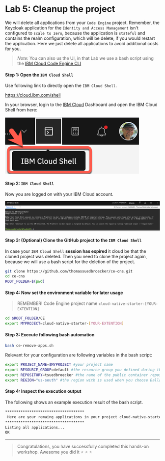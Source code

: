 # Lab 5: Cleanup the project

We will delete all applications from your `Code Engine` project.
Remember, the Keycloak application for the `Identity and Access Management` isn't configured to `scale to zero`, because the application is `stateful` and contains the realm configuration, which will be delete, if you would restart the application.
Here we just delete all applications to avoid additional costs for you. 

> _Note:_ You can also us the UI, in that Lab we use a bash script using the [IBM Cloud Code Engine CLI](https://cloud.ibm.com/docs/codeengine?topic=codeengine-cli)

#### Step 1: Open the `IBM Cloud Shell`

Use following link to directly open the `IBM Cloud Shell`.

<https://cloud.ibm.com/shell>

In your browser, login to the [IBM Cloud](https://cloud.ibm.com) Dashboard and open the IBM Cloud Shell from here:

![](images/cns-ce-cloud-shell-01.png)


#### Step 2: `IBM Cloud Shell`

Now you are logged on with your IBM Cloud account.

![](images/cns-ce-cloud-shell-02.png)

#### Step 3: (Optional) Clone the GitHub project to the `IBM Cloud Shell` 

In case your `IBM Cloud Shell` **session has expired** it cloud be that the cloned project was deleted.
Then you need to clone the project again, because we will use a bash script for the deletion of the project.

```sh
git clone https://github.com/thomassuedbroecker/ce-cns.git
cd ce-cns
ROOT_FOLDER=$(pwd)
```

#### Step 4: Now set the environment variable for later usage

> REMEMBER! Code Engine project name `cloud-native-starter-[YOUR-EXTENTION]`

```sh
cd $ROOT_FOLDER/CE
export MYPROJECT=cloud-native-starter-[YOUR-EXTENTION]
```

#### Step 3: Execute following bash automation

```sh
bash ce-remove-apps.sh
```

Relevant for your configuration are following variables in the bash script:

```sh
export PROJECT_NAME=$MYPROJECT #your project name
export RESOURCE_GROUP=default #the resource group you defined during the creation of the project
export REPOSITORY=tsuedbroecker #the name of the public container repository on Quay
export REGION="us-south" #the region with is used when you choose Dallas as location during the creation of the project
```

#### Step 4: Inspect the execution output

The following shows an example execution result of the bash script.

```sh
************************************
 Here are your remaing applications in your project cloud-native-starter-tsuedbro
************************************
Listing all applications...
OK
```

---

> Congratulations, you have successfully completed this hands-on workshop. Awesome you did it :star:  :star: :star: